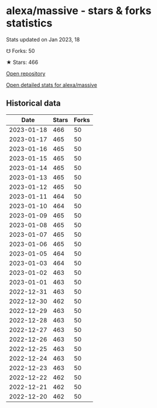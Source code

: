 # alexa/massive - stars & forks statistics

Stats updated on Jan 2023, 18

☋ Forks: 50

★ Stars: 466

[Open repository](https://github.com/alexa/massive)

[Open detailed stats for alexa/massive](https://reviewgithub.com/rep/alexa/massive)

## Historical data
| Date | Stars | Forks |
|------|-------|-------|
| 2023-01-18 | 466 | 50 | 
| 2023-01-17 | 465 | 50 | 
| 2023-01-16 | 465 | 50 | 
| 2023-01-15 | 465 | 50 | 
| 2023-01-14 | 465 | 50 | 
| 2023-01-13 | 465 | 50 | 
| 2023-01-12 | 465 | 50 | 
| 2023-01-11 | 464 | 50 | 
| 2023-01-10 | 464 | 50 | 
| 2023-01-09 | 465 | 50 | 
| 2023-01-08 | 465 | 50 | 
| 2023-01-07 | 465 | 50 | 
| 2023-01-06 | 465 | 50 | 
| 2023-01-05 | 464 | 50 | 
| 2023-01-03 | 464 | 50 | 
| 2023-01-02 | 463 | 50 | 
| 2023-01-01 | 463 | 50 | 
| 2022-12-31 | 463 | 50 | 
| 2022-12-30 | 462 | 50 | 
| 2022-12-29 | 463 | 50 | 
| 2022-12-28 | 463 | 50 | 
| 2022-12-27 | 463 | 50 | 
| 2022-12-26 | 463 | 50 | 
| 2022-12-25 | 463 | 50 | 
| 2022-12-24 | 463 | 50 | 
| 2022-12-23 | 463 | 50 | 
| 2022-12-22 | 462 | 50 | 
| 2022-12-21 | 462 | 50 | 
| 2022-12-20 | 462 | 50 | 

